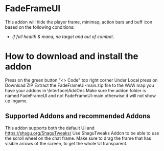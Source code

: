 # FadeFrameUI
This addon will hide the player frame, minimap, action bars and buff icon based on the following conditions:    
- *if full health & mana, no target and out of combat.*    

# How to download and install the addon
Press on the green button "<> Code" top right corner
Under Local press on Download ZIP
Extract the FadeFrameUI-main.zip file to the WoW map you have your addons in \Interface\AddOns
Make sure the addon folder is named FadeFrameUI and not FadeFrameUI-main otherwise it will not show up ingame.

## Supported Addons and recommended Addons
This addon supports both the default UI and https://shagu.org/ShaguTweaks/
Use ShaguTweaks Addon to be able to use the scroll wheel on the chat frame.
Make sure to drag the frame that has visible arrows of the screen, to get the whole UI transparent.
